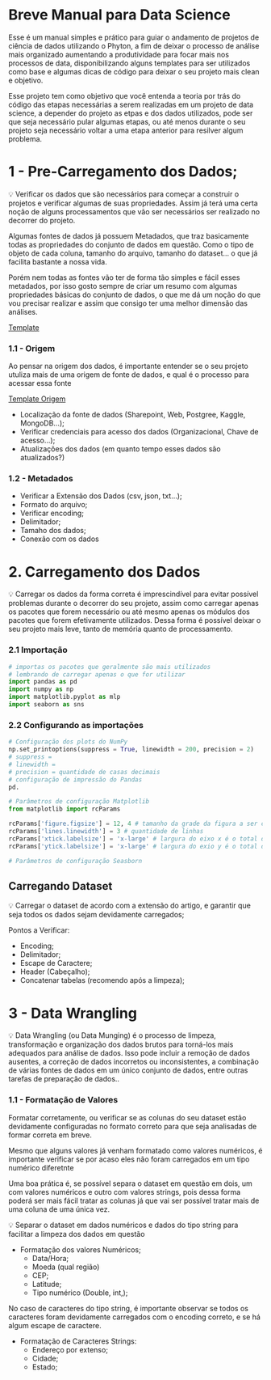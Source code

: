 # Breve Manual para Data Science
Esse é um manual simples e prático para guiar o andamento de projetos de ciência de dados utilizando o Phyton, a fim de deixar o processo de análise mais organizado aumentando a produtividade para focar mais nos processos de data, disponibilizando alguns templates para ser utilizados como base e algumas dicas de código para deixar o seu projeto mais clean e objetivo.

Esse projeto tem como objetivo que você entenda a teoria por trás do código das etapas necessárias a serem realizadas em um projeto de data science, a depender do projeto as etpas e dos dados utilizados, pode ser que seja necessário pular algumas etapas, ou até menos durante o seu projeto seja necessário voltar a uma etapa anterior para resilver algum problema.

# 1 - Pre-Carregamento dos Dados;

<aside>
💡 Verificar os dados que são necessários para começar a construir o projetos e verificar algumas de suas propriedades. Assim já terá uma certa noção de alguns processamentos que vão ser necessários ser realizado no decorrer do projeto.
</aside>

Algumas fontes de dados já possuem Metadados, que traz basicamente todas as propriedades do conjunto de dados em questão. Como o tipo de objeto de cada coluna, tamanho do arquivo, tamanho do dataset… o que já facilita bastante a nossa vida.

Porém nem todas as fontes vão ter de forma tão simples e fácil esses metadados, por isso gosto sempre de criar um resumo com algumas propriedades básicas do conjunto de dados, o que me dá um noção do que vou precisar realizar e assim que consigo ter uma melhor dimensão das análises.

[Template](https://www.notion.so/Template-000891d83baa45f5913b6afb2f72492d)

### 1.1 - Origem
Ao pensar na origem dos dados, é importante entender se o seu projeto utuliza mais de uma origem de fonte de dados, e qual é o processo para acessar essa fonte

[Template Origem](https://www.figma.com/file/a6JA3XC5vdV7VTSBWreZ7H/Template?node-id=0%3A1&t=EfKPDgftA4OTLkSp-1)

- Localização da fonte de dados (Sharepoint, Web, Postgree, Kaggle, MongoDB…);
- Verificar credenciais para acesso dos dados (Organizacional, Chave de acesso...);
- Atualizações dos dados (em quanto tempo esses dados são atualizados?)

### 1.2 - Metadados

- Verificar a Extensão dos Dados (csv, json, txt…);
- Formato do arquivo;
- Verificar encoding;
- Delimitador;
- Tamaho dos dados;
- Conexão com os dados

# 2. Carregamento dos Dados
<aside>
💡 Carregar os dados da forma correta é imprescindível para evitar possível problemas durante o decorrer do seu projeto, assim como carregar apenas os pacotes que forem necessário ou até mesmo apenas os módulos dos pacotes que forem efetivamente utilizados. Dessa forma é possível deixar o seu projeto mais leve, tanto de memória quanto de processamento.
</aside>

### 2.1 Importação

```python
# importas os pacotes que geralmente são mais utilizados
# lembrando de carregar apenas o que for utilizar
import pandas as pd 
import numpy as np
import matplotlib.pyplot as mlp
import seaborn as sns
```

### 2.2 Configurando as importações

```python
# Configuração dos plots do NumPy
np.set_printoptions(suppress = True, linewidth = 200, precision = 2)
# suppress = 
# linewidth = 
# precision = quantidade de casas decimais
# configuração de impressão do Pandas
pd.
```

```python
# Parâmetros de configuração Matplotlib
from matplotlib import rcParams

rcParams['figure.figsize'] = 12, 4 # tamanho da grade da figura a ser criada
rcParams['lines.linewidth'] = 3 # quantidade de linhas
rcParams['xtick.labelsize'] = 'x-large' # largura do eixo x é o total da tela disponível
rcParams['ytick.labelsize'] = 'x-large' # largura do exio y é o total da tela disponível

# Parâmetros de configuração Seasborn
```
## Carregando Dataset

<aside>
💡 Carregar o dataset de acordo com a extensão do artigo, e garantir que seja todos os dados sejam devidamente carregados;

</aside>

Pontos a Verificar:

- Encoding;
- Delimitador;
- Escape de Caractere;
- Header (Cabeçalho);
- Concatenar tabelas (recomendo após a limpeza);

# 3 - Data Wrangling

<aside>
💡 Data Wrangling (ou Data Munging) é o processo de limpeza, transformação e organização dos dados brutos para torná-los mais adequados para análise de dados. Isso pode incluir a remoção de dados ausentes, a correção de dados incorretos ou inconsistentes, a combinação de várias fontes de dados em um único conjunto de dados, entre outras tarefas de preparação de dados..

</aside>

### 1.1 - Formatação de Valores

Formatar corretamente, ou verificar se as colunas do seu dataset estão devidamente configuradas no formato correto para que seja analisadas de formar correta em breve. 

Mesmo que alguns valores já venham formatado como valores numéricos, é importante verificar se por acaso eles não foram carregados em um tipo numérico diferetnte

Uma boa prática é, se possível separa o dataset em questão em dois, um com valores numéricos e outro com valores strings, pois dessa forma poderá ser mais fácil tratar as colunas já que vai ser possível tratar mais de uma coluna de uma única vez.

<aside>
💡 Separar o dataset em dados numéricos e dados do tipo string para facilitar a limpeza dos dados em questão

</aside>

- Formatação dos valores Numéricos;
    - Data/Hora;
    - Moeda (qual região)
    - CEP;
    - Latitude;
    - Tipo numérico (Double, int,);

No caso de caracteres do tipo string, é importante observar se todos os caracteres foram devidamente carregados com o encoding correto, e se há algum escape de caractere.

- Formatação de Caracteres Strings:
    - Endereço por extenso;
    - Cidade;
    - Estado;

